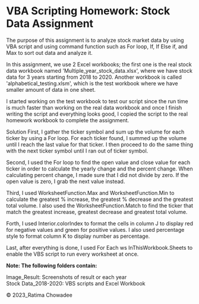 # VBA Scripting Homework: Stock Data Assignment

The purpose of this assignment is to analyze stock market data by using VBA script and using command function such as For loop, If, If Else if, and Max to sort out data and analyze it.

In this assignment, we use 2 Excel workbooks; the first one is the real stock data workbook named 'Multiple_year_stock_data.xlsx', where we have stock data for 3 years starting from 2018 to 2020. Another workbook is called 'alphabetical_testing.xlsm', which is the test workbook where we have smaller amount of data in one sheet. 

I started working on the test workbook to test our script since the run time is much faster than working on the real data workbook and once I finish writing the script and everything looks good, I copied the script to the real homework workbook to complete the assignment.

Solution
First, I gather the ticker symbol and sum up the volume for each ticker by using a For loop.  For each ticker found, I summed up the volume until I reach the last value for that ticker.  I then proceed to do the same thing with the next ticker symbol until I ran out of ticker symbol.

Second, I used the For loop to find the open value and close value for each ticker in order to calculate the yearly change and the percent change. When calculating percent change, I made sure that I did not divide by zero. If the open value is zero, I grab the next value instead.

Third, I used WorksheetFunction.Max and WorksheetFunction.Min to calculate the greatest % increase, the greatest % decrease and the greatest total volume. I also used the WorksheetFunction.Match to find the ticker that match the greatest increase, greatest decrease and greatest total volume.

Forth, I used Interior.colorIndex to format the cells in column J to display red for negative values and green for positive values. I also used percentage style to format column K to display number as percentage.

Last, after everything is done, I used For Each ws InThisWorkbook.Sheets to enable the VBS script to run every worksheet at once.

**Note: The following folders contain:**  

Image_Result: Screenshots of result or each year  
Stock Data_2018-2020: VBS scripts and Excel Workbook

© 2023_Ratima Chowadee 
